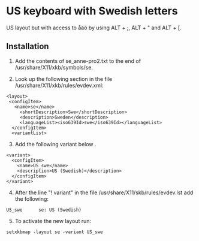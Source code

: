 # US keyboard with Swedish letters

US layout but with access to åäö by using ALT + ;, ALT + " and ALT + [.

## Installation

1. Add the contents of se_anne-pro2.txt to the end of /usr/share/X11/xkb/symbols/se.

2. Look up the following section in the file /usr/share/X11/xkb/rules/evdev.xml:

```
<layout>
 <configItem>
   <name>se</name>
     <shortDescription>Swe</shortDescription>
     <description>Sweden</description>
     <languageList><iso639Id>swe</iso639Id></languageList>
  </configItem>
  <variantList>
```

3. Add the following variant below <variantList>.

```
<variant>
  <configItem>
    <name>US_swe</name>
    <description>US (Swedish)</description>
  </configItem>
</variant>
```

4. After the line "! variant" in the file /usr/share/X11/skb/rules/evdev.lst add the following:

```
US_swe		se: US (Swedish)
```

5. To activate the new layout run:

```
setxkbmap -layout se -variant US_swe
```

